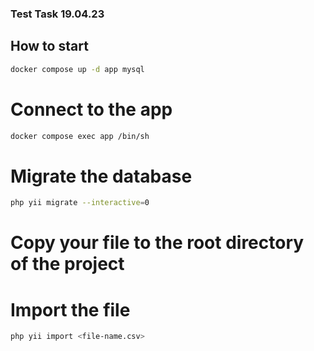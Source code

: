 ### Test Task 19.04.23

## How to start

```bash
docker compose up -d app mysql
```

# Connect to the app
```bash
docker compose exec app /bin/sh
```

# Migrate the database
```bash
php yii migrate --interactive=0
```

# Copy your file to the root directory of the project

# Import the file
```bash
php yii import <file-name.csv>
```

